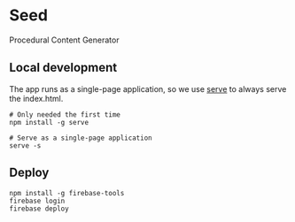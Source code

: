 # Seed

Procedural Content Generator


## Local development

The app runs as a single-page application, so we use [serve](https://www.npmjs.com/package/serve) to always serve the index.html.

    # Only needed the first time
    npm install -g serve

    # Serve as a single-page application
    serve -s

## Deploy

    npm install -g firebase-tools
    firebase login
    firebase deploy
